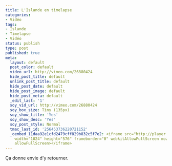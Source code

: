 ```yaml
---
title: L'Islande en timelapse
categories:
- Vidéo
tags:
- Islande
- Timelapse
- Vidéo
status: publish
type: post
published: true
meta:
  layout: default
  post_color: default
  video_url: http://vimeo.com/26880424
  hide_post_title: default
  unlink_post_title: default
  hide_post_date: default
  hide_post_image: default
  hide_post_meta: default
  _edit_last: '1'
  soy_vid_url: http://vimeo.com/26880424
  soy_box_size: Tiny (135px)
  soy_show_title: 'Yes'
  soy_show_desc: 'Yes'
  soy_post_style: Normal
  tmac_last_id: '256453736220721152'
  _oembed_11daa92e1cfd2479cff829b832c5f7e2: <iframe src="http://player.vimeo.com/video/26880424"
    width="1024" height="576" frameborder="0" webkitAllowFullScreen mozallowfullscreen
    allowFullScreen></iframe>
---
```

Ça donne envie d'y retourner.

